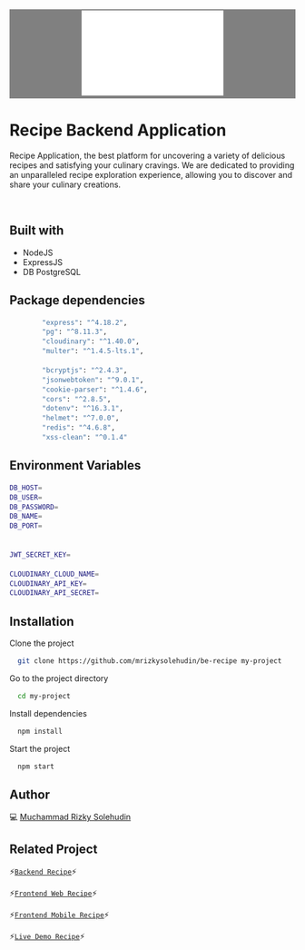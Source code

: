 <div align="center" style="background-color: gray; padding: 2px;">
 <img height="150" width="250" src="https://github.com/mrizkysolehudin/fe-recipe-rtk/blob/master/public/assets/images/logo.png"  />
</div>

# Recipe Backend Application

Recipe Application, the best platform for uncovering a variety of delicious recipes and satisfying your culinary cravings. We are dedicated to providing an unparalleled recipe exploration experience, allowing you to discover and share your culinary creations.

<br />

## Built with

- NodeJS
- ExpressJS
- DB PostgreSQL

## Package dependencies

```bash
		"express": "^4.18.2",
		"pg": "^8.11.3",
		"cloudinary": "^1.40.0",
		"multer": "^1.4.5-lts.1",

        "bcryptjs": "^2.4.3",
		"jsonwebtoken": "^9.0.1",
		"cookie-parser": "^1.4.6",
		"cors": "^2.8.5",
		"dotenv": "^16.3.1",
		"helmet": "^7.0.0",
		"redis": "^4.6.8",
		"xss-clean": "^0.1.4"
```

## Environment Variables

```bash
DB_HOST=
DB_USER=
DB_PASSWORD=
DB_NAME=
DB_PORT=


JWT_SECRET_KEY=

CLOUDINARY_CLOUD_NAME=
CLOUDINARY_API_KEY=
CLOUDINARY_API_SECRET=
```

## Installation

Clone the project

```bash
  git clone https://github.com/mrizkysolehudin/be-recipe my-project
```

Go to the project directory

```bash
  cd my-project
```

Install dependencies

```bash
  npm install
```

Start the project

```bash
  npm start
```

## Author

💻 [Muchammad Rizky Solehudin](https://github.com/mrizkysolehudin)

## Related Project

⚡[`Backend Recipe`](https://github.com/mrizkysolehudin/be-recipe)⚡

⚡[`Frontend Web Recipe`](https://github.com/mrizkysolehudin/fe-peworld-rtk)⚡

⚡[`Frontend Mobile Recipe`](https://github.com/mrizkysolehudin/fe_recipe_rtk_reactnative)⚡

⚡[`Live Demo Recipe`](https://master--fe-recipe-versi2.netlify.app/)⚡
